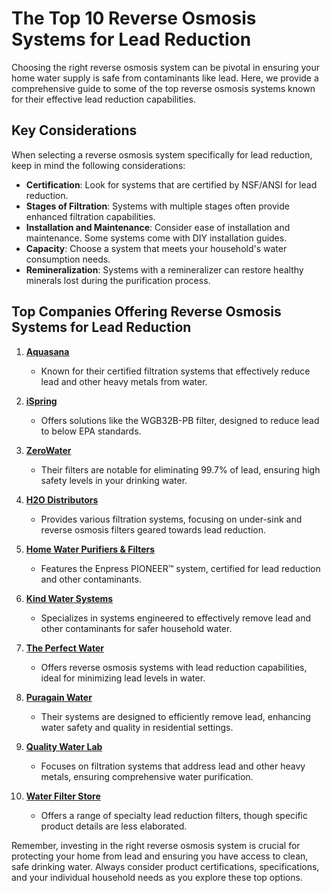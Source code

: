 # The Top 10 Reverse Osmosis Systems for Lead Reduction

Choosing the right reverse osmosis system can be pivotal in ensuring your home water supply is safe from contaminants like lead. Here, we provide a comprehensive guide to some of the top reverse osmosis systems known for their effective lead reduction capabilities.

## Key Considerations

When selecting a reverse osmosis system specifically for lead reduction, keep in mind the following considerations:

- **Certification**: Look for systems that are certified by NSF/ANSI for lead reduction.
- **Stages of Filtration**: Systems with multiple stages often provide enhanced filtration capabilities.
- **Installation and Maintenance**: Consider ease of installation and maintenance. Some systems come with DIY installation guides.
- **Capacity**: Choose a system that meets your household's water consumption needs.
- **Remineralization**: Systems with a remineralizer can restore healthy minerals lost during the purification process.

## Top Companies Offering Reverse Osmosis Systems for Lead Reduction

1. **[Aquasana](/dir/aquasana)**
   - Known for their certified filtration systems that effectively reduce lead and other heavy metals from water.

2. **[iSpring](/dir/ispring)**
   - Offers solutions like the WGB32B-PB filter, designed to reduce lead to below EPA standards.

3. **[ZeroWater](/dir/zerowater)**
   - Their filters are notable for eliminating 99.7% of lead, ensuring high safety levels in your drinking water.

4. **[H2O Distributors](/dir/h2o_distributors)**
   - Provides various filtration systems, focusing on under-sink and reverse osmosis filters geared towards lead reduction.

5. **[Home Water Purifiers & Filters](/dir/home_water_purifiers__filters)**
   - Features the Enpress PIONEER™ system, certified for lead reduction and other contaminants.

6. **[Kind Water Systems](/dir/kind_water_systems)**
   - Specializes in systems engineered to effectively remove lead and other contaminants for safer household water.

7. **[The Perfect Water](/dir/the_perfect_water)**
   - Offers reverse osmosis systems with lead reduction capabilities, ideal for minimizing lead levels in water.

8. **[Puragain Water](/dir/puragain_water)**
   - Their systems are designed to efficiently remove lead, enhancing water safety and quality in residential settings.

9. **[Quality Water Lab](/dir/quality_water_lab)**
   - Focuses on filtration systems that address lead and other heavy metals, ensuring comprehensive water purification.

10. **[Water Filter Store](/dir/water_filter_store)**
    - Offers a range of specialty lead reduction filters, though specific product details are less elaborated.

Remember, investing in the right reverse osmosis system is crucial for protecting your home from lead and ensuring you have access to clean, safe drinking water. Always consider product certifications, specifications, and your individual household needs as you explore these top options.